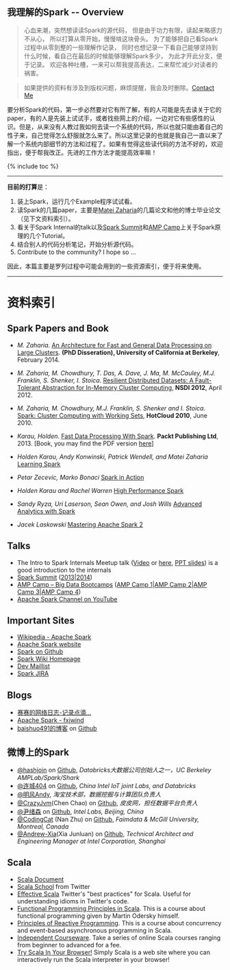 我理解的Spark -- Overview
-------------------------

> 心血来潮，突然想读读Spark的源代码，
但是由于功力有限，读起来略感力不从心，
所以打算从零开始，慢慢啃这块骨头。
为了能够把自己看Spark过程中从零到整的一些理解作记录，
同时也想记录一下看自己能够坚持到什么时候，看自己在最后的时候能够理解Spark多少，
为此才开此分支，便于记录。
欢迎各种吐槽，一来可以帮我提高表达，二来帮忙减少对读者的祸害。

> 如果提供的资料有涉及到版权问题，麻烦提醒，我会及时删除。[Contact Me](mailto:huajianmao@gmail.com)


要分析Spark的代码，第一步必然要对它有所了解，有的人可能是先去读关于它的paper，有的人是先装上试试手，或者找些网上的介绍，一边对它有些感性的认识。但是，从来没有人教过我如何去读一个系统的代码，所以也就只能由着自己的性子来，自己觉得怎么舒服就怎么来了。所以这里记录的也就是我自己一直以来了解一个系统内部细节的方法和过程了。如果有觉得这些读代码的方法不好的，欢迎指出，便于帮我改正。先进的工作方法才能提高效率嘛！

{% include toc %}

----
**目前的打算**是：
> 
1. 装上Spark，运行几个Example程序试试看。
2. 读Spark的几篇paper，主要是[Matei Zaharia](http://www.cs.berkeley.edu/~matei/)的几篇论文和他的博士毕业论文（见下文资料索引）。
3. 看关于Spark Internal的talk以及[Spark Summit](http://spark-summit.org/)和[AMP Camp](http://ampcamp.berkeley.edu/)上关于Spark原理的几个Tutorial。
4. 结合别人的代码分析笔记，开始分析源代码。
5. Contribute to the community? I hope so ...

因此，本篇主要是罗列过程中可能会用到的一些资源索引，便于将来使用。

----
# 资料索引

## Spark Papers and Book
* *M. Zaharia*. [An Architecture for Fast and General Data Processing on Large Clusters](./doc/EECS-2014-12.pdf). **(PhD Disseration), University of California at Berkeley**, February 2014.
* *M. Zaharia, M. Chowdhury, T. Das, A. Dave, J. Ma, M. McCauley, M.J. Franklin, S. Shenker, I. Stoica*. [Resilient Distributed Datasets: A Fault-Tolerant Abstraction for In-Memory Cluster Computing](./doc/nsdi_spark.pdf), **NSDI 2012**, April 2012.
* *M. Zaharia, M. Chowdhury, M.J. Franklin, S. Shenker and I. Stoica*. [Spark: Cluster Computing with Working Sets](./doc/hotcloud_spark.pdf), **HotCloud 2010**, June 2010.

* *Karau, Holden*. [Fast Data Processing With Spark](./doc/Fast_Data_Processing_with_Spark.pdf). **Packt Publishing Ltd**, 2013. [Book, you may find the PDF version [here](http://ishare.iask.sina.com.cn/f/67674105.html)]

* *Holden Karau, Andy Konwinski, Patrick Wendell, and Matei Zaharia* [Learning Spark]()
* *Petar Zecevic, Marko Bonaci* [Spark in Action]()
* *Holden Karau and Rachel Warren* [High Performance Spark]()
* *Sandy Ryza, Uri Laserson, Sean Owen, and Josh Wills* [Advanced Analytics with Spark]()
* *Jacek Laskowski* [Mastering Apache Spark 2](https://www.gitbook.com/book/jaceklaskowski/mastering-apache-spark)

## Talks
* The Intro to Spark Internals Meetup talk ([Video](https://www.youtube.com/watch?v=49Hr5xZyTEA) or [here](http://pan.baidu.com/s/1kTHStAf), [PPT slides](./doc/dev-meetup-dec-2012.pptx)) is a good introduction to the internals
* [Spark Summit](http://spark-summit.org) ([2013](http://spark-summit.org/2013)|[2014](http://spark-summit.org/2014))
* [AMP Camp – Big Data Bootcamps](http://ampcamp.berkeley.edu/) ([AMP Camp 1](http://ampcamp.berkeley.edu/amp-camp-one-berkeley-2012/)|[AMP Camp 2](http://ampcamp.berkeley.edu/amp-camp-two-strata-2013/)|[AMP Camp 3](http://ampcamp.berkeley.edu/3/)|[AMP Camp 4](http://ampcamp.berkeley.edu/4/))
* [Apache Spark Channel on YouTube](https://www.youtube.com/channel/UCRzsq7k4-kT-h3TDUBQ82-w)

## Important Sites
* [Wikipedia - Apache Spark](http://en.wikipedia.org/wiki/Apache_spark)
* [Apache Spark website](http://spark.apache.org/)
* [Spark on Github](https://github.com/apache/spark)
* [Spark Wiki Homepage](https://cwiki.apache.org/confluence/display/SPARK/Wiki+Homepage)
* [Dev Maillist](http://apache-spark-developers-list.1001551.n3.nabble.com/)
* [Spark JIRA](https://spark-project.atlassian.net/browse/SPARK)


## Blogs
* [赛赛的网络日志-记录点滴...](http://jerryshao.me/tags.html#spark-ref)
* [Apache Spark - fxjwind](http://www.cnblogs.com/fxjwind/category/518904.html)
* [baishuo491的博客](http://baishuo491.iteye.com/blog/search?query=spark) on [Github](https://github.com/baishuo)

## 微博上的Spark
* [@hashjoin](http://weibo.com/hashjoin) on [Github](), *Databricks大数据公司创始人之一，UC Berkeley AMPLab/Spark/Shark*
* [@连城404](http://weibo.com/lianchengzju) on [Github](https://github.com/liancheng), *China Intel IoT joint Labs, and Databricks*
* [@明风Andy](http://weibo.com/mingfengandy), *淘宝技术部，数据挖掘与计算团队负责人*
* [@CrazyJvm](http://weibo.com/476691290)(Chen Chao) on [Github](https://github.com/CrazyJvm), *皮皮网，担任数据平台负责人*
* [@尹绪森](http://weibo.com/yinxusen) on [Github](https://github.com/yinxusen), *Intel Labs, Beijing, China*
* [@CodingCat](http://weibo.com/codingcat) (Nan Zhu) on [Github](https://github.com/codingcat), *Faimdata & McGill University, Montreal, Canada*
* [@Andrew-Xia](http://weibo.com/u/1410938285)(Xia Junluan) on [Github](https://github.com/xiajunluan), *Technical Architect and Engineering Manager at Intel Corporation, Shanghai*

## Scala
* [Scala Document](http://www.scala-lang.org/documentation/)
* [Scala School](http://twitter.github.io/scala_school/) from Twitter
* [Effective Scala](http://twitter.github.io/effectivescala/) Twitter's "best practices" for Scala. Useful for understanding idioms in Twitter's code.
* [Functional Programming Principles in Scala](https://www.coursera.org/course/progfun). This is a course about functional programming given by Martin Odersky himself. 
* [Principles of Reactive Programming](https://www.coursera.org/course/reactive). This is a course about concurrency and event-based asynchronous programming in Scala. 
* [Independent Courseware](http://scalacourses.com/). Take a series of online Scala courses ranging from beginner to advanced for a fee.
* [Try Scala In Your Browser!](http://www.simplyscala.com/) Simply Scala is a web site where you can interactively run the Scala interpreter in your browser! 
